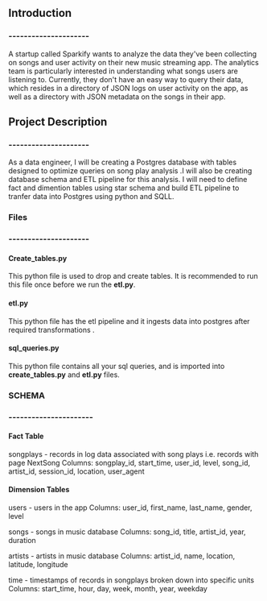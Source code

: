 ## Introduction
### ---------------------
A startup called Sparkify wants to analyze the data they've been collecting on songs and user activity on their new music streaming app. The analytics team is particularly interested in understanding what songs users are listening to. Currently, they don't have an easy way to query their data, which resides in a directory of JSON logs on user activity on the app, as well as a directory with JSON metadata on the songs in their app.


## Project Description
### ---------------------
As a data engineer, I will be creating a Postgres database with tables designed to optimize queries on song play analysis .I will also be creating database schema and ETL pipeline for this analysis. I will need to define fact and dimention tables using star schema and build ETL pipeline to tranfer data into Postgres using python and SQLL.

### Files
### ---------------------
#### Create_tables.py
This python file is used to drop and create tables. It is recommended to run this file once before we run the **etl.py**.

#### etl.py
This python file has the etl pipeline and it ingests data into postgres after required transformations .

#### sql_queries.py
This python file contains all your sql queries, and is imported into **create_tables.py** and **etl.py** files.

### SCHEMA
### ----------------------
#### Fact Table
songplays - records in log data associated with song plays i.e. records with page NextSong
Columns: songplay_id, start_time, user_id, level, song_id, artist_id, session_id, location, user_agent
#### Dimension Tables
users - users in the app
Columns:
user_id, first_name, last_name, gender, level

songs - songs in music database
Columns:
song_id, title, artist_id, year, duration

artists - artists in music database
Columns:
artist_id, name, location, latitude, longitude

time - timestamps of records in songplays broken down into specific units
Columns:
start_time, hour, day, week, month, year, weekday
